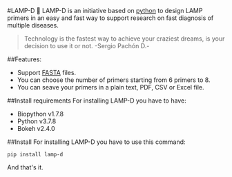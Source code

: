 #LAMP-D 🧬
LAMP-D is an initiative based on [python](http://https://www.python.org "python") to design LAMP primers in an easy and fast way to support research on fast diagnosis of multiple diseases.
> Technology is the fastest way to achieve your craziest dreams, is your decision to use it or not.
>    -Sergio Pachón D.-

##Features:
* Support [FASTA](https://es.wikipedia.org/wiki/Formato_FASTA "FASTA") files.
* You can choose the number of primers starting from 6 primers to 8.
* You can seave your primers in a plain text, PDF, CSV or Excel file.

##Install requirements
For installing LAMP-D you have to have:
* Biopython v1.7.8
* Python v3.7.8
* Bokeh v2.4.0

##Install
For installing LAMP-D you have to use this command:

`pip install lamp-d`

And that's it.
